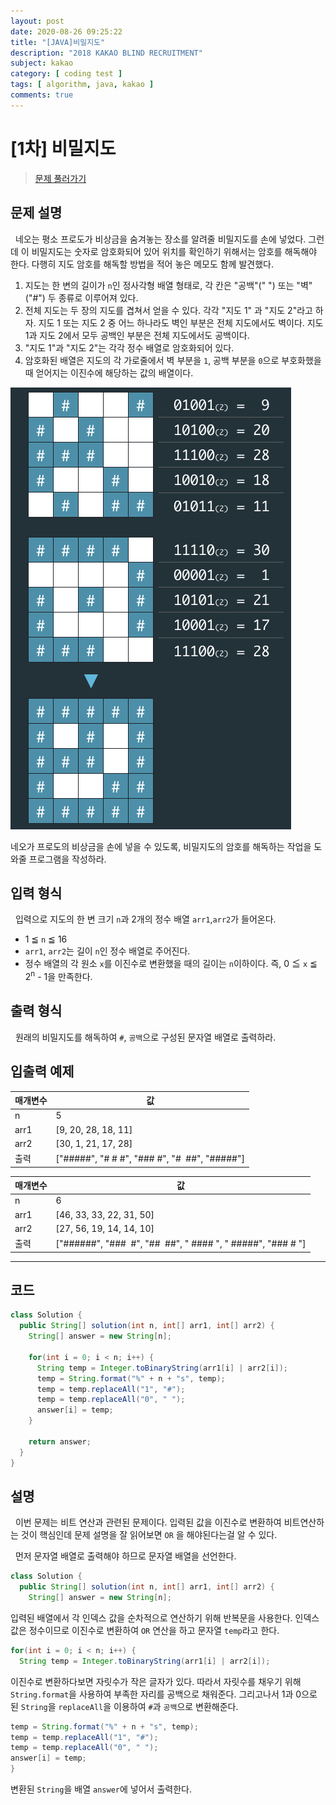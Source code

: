 ```yaml
---
layout: post
date: 2020-08-26 09:25:22
title: "[JAVA]비밀지도"
description: "2018 KAKAO BLIND RECRUITMENT"
subject: kakao
category: [ coding test ]
tags: [ algorithm, java, kakao ]
comments: true
---
```


# [1차] 비밀지도

> [문제 풀러가기](https://programmers.co.kr/learn/courses/30/lessons/17681)

## 문제 설명

&nbsp; 네오는 평소 프로도가 비상금을 숨겨놓는 장소를 알려줄 비밀지도를 손에 넣었다. 그런데 이 비밀지도는 숫자로 암호화되어 있어 위치를 확인하기 위해서는 암호를 해독해야 한다. 다행히 지도 암호를 해독할 방법을 적어 놓은 메모도 함께 발견했다.

1. 지도는 한 변의 길이가 `n`인 정사각형 배열 형태로, 각 칸은 "공백"("&nbsp;") 또는 "벽"("#") 두 종류로 이루어져 있다.
2. 전체 지도는 두 장의 지도를 겹쳐서 얻을 수 있다. 각각 "지도 1"
과 "지도 2"라고 하자. 지도 1 또는 지도 2 중 어느 하나라도 벽인 부분은 전체 지도에서도 벽이다. 지도 1과 지도 2에서 모두 공백인 부분은 전체 지도에서도 공백이다.
3. "지도 1"과 "지도 2"는 각각 정수 배열로 암호화되어 있다.
4. 암호화된 배열은 지도의 각 가로줄에서 벽 부분을 `1`, 공백 부분을 `0`으로 부호화했을 때 얻어지는 이진수에 해당하는 값의 배열이다.

![비밀지도](/assets/img/cote/secret8.png)

네오가 프로도의 비상금을 손에 넣을 수 있도록, 비밀지도의 암호를 해독하는 작업을 도와줄 프로그램을 작성하라.

## 입력 형식

&nbsp; 입력으로 지도의 한 변 크기 `n`과 2개의 정수 배열 `arr1`,`arr2`가 들어온다.

+ 1 &#8806; `n` &#8806; 16
+ `arr1`, `arr2`는 길이 `n`인 정수 배열로 주어진다.
+ 정수 배열의 각 원소 `x`를 이진수로 변환했을 때의 길이는 `n`이하이다. 즉, 0 &#8806; `x` &#8806; 2<sup>n</sup> - 1을 만족한다.

## 출력 형식

&nbsp; 원래의 비밀지도를 해독하여 `#`, `공백`으로 구성된 문자열 배열로 출력하라.

## 입출력 예제

| 매개변수 |  값 |
|---|---|
| n | 5 |
| arr1 | [9, 20, 28, 18, 11] |
| arr2 | [30, 1, 21, 17, 28] |
| 출력 | ["#####", "#&nbsp;#&nbsp;#", "###&nbsp;#", "#&nbsp;&nbsp;##", "#####"]

| 매개변수 | 값 |
|---|---|
| n | 6 |
| arr1 | [46, 33, 33, 22, 31, 50] |
| arr2 | [27, 56, 19, 14, 14, 10] |
| 출력 | ["######", "###&nbsp;&nbsp;#", "##&nbsp;&nbsp;##", "&nbsp;####&nbsp;", "&nbsp;#####", "###&nbsp;#&nbsp;"] |

---

## 코드

```java
class Solution {
  public String[] solution(int n, int[] arr1, int[] arr2) {
    String[] answer = new String[n];

    for(int i = 0; i < n; i++) {
      String temp = Integer.toBinaryString(arr1[i] | arr2[i]);
      temp = String.format("%" + n + "s", temp);
      temp = temp.replaceAll("1", "#");
      temp = temp.replaceAll("0", " ");
      answer[i] = temp;
    }

    return answer;
  }
}
```

## 설명

&nbsp; 이번 문제는 비트 연산과 관련된 문제이다. 입력된 값을 이진수로 변환하여 비트연산하는 것이 핵심인데 문제 설명을 잘 읽어보면 `OR`
을 해야된다는걸 알 수 있다.

&nbsp; 먼저 문자열 배열로 출력해야 하므로 문자열 배열을 선언한다.

```java
class Solution {
  public String[] solution(int n, int[] arr1, int[] arr2) {
    String[] answer = new String[n];
```

입력된 배열에서 각 인덱스 값을 순차적으로 연산하기 위해 반복문을 사용한다. 인덱스 값은 정수이므로 이진수로 변환하여 `OR` 연산을 하고 문자열 `temp`라고 한다.

```java
for(int i = 0; i < n; i++) {
  String temp = Integer.toBinaryString(arr1[i] | arr2[i]);
```

이진수로 변환하다보면 자릿수가 작은 글자가 있다. 따라서 자릿수를 채우기 위해 `String.format`을 사용하여 부족한 자리를 공백으로 채워준다. 그리고나서 1과 0으로 된 `String`을 `replaceAll`을 이용하여 `#`과 `공백`으로 변환해준다.

```java
temp = String.format("%" + n + "s", temp);
temp = temp.replaceAll("1", "#");
temp = temp.replaceAll("0", " ");
answer[i] = temp;
}
```

변환된 `String`을 배열 `answer`에 넣어서 출력한다.
